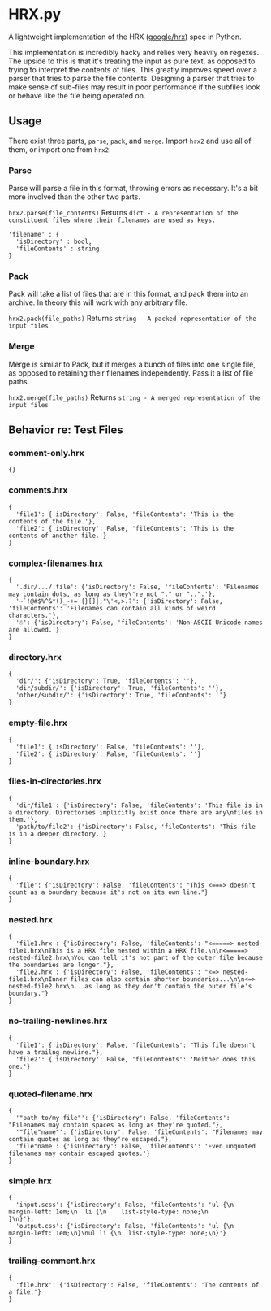 # HRX.py
A lightweight implementation of the HRX ([google/hrx](https://github.com/google/hrx)) spec in Python.

This implementation is incredibly hacky and relies very heavily on regexes. The upside to this is that it's treating the input as pure text, as opposed to trying to interpret the contents of files. This greatly improves speed over a parser that tries to parse the file contents. Designing a parser that tries to make sense of sub-files may result in poor performance if the subfiles look or behave like the file being operated on.

## Usage
There exist three parts, `parse`, `pack`, and `merge`. Import `hrx2` and use all of them, or import one from `hrx2`. 

### Parse
Parse will parse a file in this format, throwing errors as necessary. It's a bit more involved than the other two parts.

`hrx2.parse(file_contents)`
Returns
`dict - A representation of the constituent files where their filenames are used as keys.`
```
'filename' : {
  'isDirectory' : bool,
  'fileContents' : string
}
```
### Pack
Pack will take a list of files that are in this format, and pack them into an archive. In theory this will work with any arbitrary file.

`hrx2.pack(file_paths)`
Returns
`string - A packed representation of the input files`

### Merge
Merge is similar to Pack, but it merges a bunch of files into one single file, as opposed to retaining their filenames independently. Pass it a list of file paths.

`hrx2.merge(file_paths)`
Returns
`string - A merged representation of the input files`

## Behavior re: Test Files
### comment-only.hrx
```
{}
```

### comments.hrx
```
{
  'file1': {'isDirectory': False, 'fileContents': 'This is the contents of the file.'},
  'file2': {'isDirectory': False, 'fileContents': 'This is the contents of another file.'}
}
```

### complex-filenames.hrx
```
{
  '.dir/.../.file': {'isDirectory': False, 'fileContents': 'Filenames may contain dots, as long as they\'re not "." or "..".'},
  '~`!@#$%^&*()_-+= {}[]|;"\'<,>.?': {'isDirectory': False, 'fileContents': 'Filenames can contain all kinds of weird characters.'},
  '☃': {'isDirectory': False, 'fileContents': 'Non-ASCII Unicode names are allowed.'}
}
```

### directory.hrx
```
{
  'dir/': {'isDirectory': True, 'fileContents': ''},
  'dir/subdir/': {'isDirectory': True, 'fileContents': ''},
  'other/subdir/': {'isDirectory': True, 'fileContents': ''}
}
```

### empty-file.hrx
```
{
  'file1': {'isDirectory': False, 'fileContents': ''},
  'file2': {'isDirectory': False, 'fileContents': ''}
}
```

### files-in-directories.hrx
```
{
  'dir/file1': {'isDirectory': False, 'fileContents': 'This file is in a directory. Directories implicitly exist once there are any\nfiles in them.'},
  'path/to/file2': {'isDirectory': False, 'fileContents': 'This file is in a deeper directory.'}
}
```

### inline-boundary.hrx
```
{
  'file': {'isDirectory': False, 'fileContents': "This <===> doesn't count as a boundary because it's not on its own line."}
}
```

### nested.hrx
```
{
  'file1.hrx': {'isDirectory': False, 'fileContents': "<=====> nested-file1.hrx\nThis is a HRX file nested within a HRX file.\n\n<=====> nested-file2.hrx\nYou can tell it's not part of the outer file because the boundaries are longer."},
  'file2.hrx': {'isDirectory': False, 'fileContents': "<=> nested-file1.hrx\nInner files can also contain shorter boundaries...\n\n<=> nested-file2.hrx\n...as long as they don't contain the outer file's boundary."}
}
```

### no-trailing-newlines.hrx
```
{
  'file1': {'isDirectory': False, 'fileContents': "This file doesn't have a trailng newline."},
  'file2': {'isDirectory': False, 'fileContents': 'Neither does this one.'}
}
```

### quoted-filename.hrx
```
{
  '"path to/my file"': {'isDirectory': False, 'fileContents': "Filenames may contain spaces as long as they're quoted."},
  '"file"name"': {'isDirectory': False, 'fileContents': "Filenames may contain quotes as long as they're escaped."},
  'file"name': {'isDirectory': False, 'fileContents': 'Even unquoted filenames may contain escaped quotes.'}
}
```

### simple.hrx
```
{
  'input.scss': {'isDirectory': False, 'fileContents': 'ul {\n  margin-left: 1em;\n  li {\n    list-style-type: none;\n
}\n}'},
  'output.css': {'isDirectory': False, 'fileContents': 'ul {\n  margin-left: 1em;\n}\nul li {\n  list-style-type: none;\n}'}
}
```

### trailing-comment.hrx
```
{
  'file.hrx': {'isDirectory': False, 'fileContents': 'The contents of a file.'}
}
```
